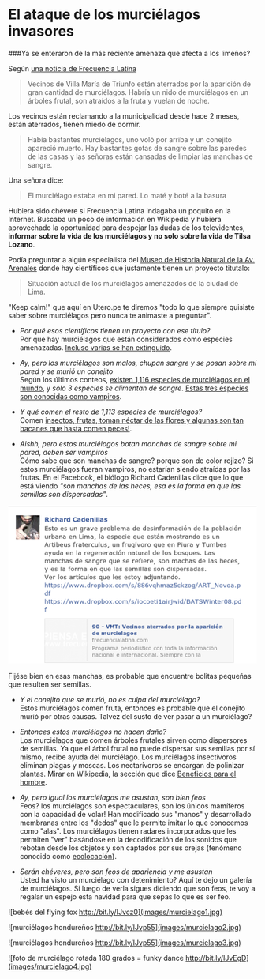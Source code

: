 # El ataque de los murciélagos invasores

###Ya se enteraron de la más reciente amenaza que afecta a los limeños?

Según [una noticia de Frecuencia Latina](http://www.frecuencialatina.com/90/noticias/vmt-vecinos-aterrados-por-la-aparicion-de-murcielagos/)

> Vecinos de Villa María de Triunfo están aterrados por la aparición de gran
cantidad de  murciélagos.
> Habría un nido de murciélagos en un árboles frutal, son atraídos a la fruta y vuelan de noche.

Los vecinos están reclamando a la municipalidad desde hace 2 meses, están
aterrados, tienen miedo de dormir. 

> Había bastantes murciélagos, uno voló por arriba y un conejito apareció
muerto.
> Hay bastantes gotas de sangre sobre las paredes de las casas y las señoras
están cansadas de limpiar las manchas de sangre.

Una señora dice:

> El murciélago estaba en mi pared. Lo maté y boté a la basura

Hubiera sido chévere si Frecuencia Latina indagaba un poquito en la Internet.
Buscaba un poco de información en Wikipedia y hubiera aprovechado la
oportunidad para despejar las dudas de los televidentes, **informar sobre la vida
de los murciélagos y no solo sobre la vida de Tilsa Lozano**. 

Podía preguntar a algún especialista del [Museo de Historia Natural de la Av. Arenales](http://museohn.unmsm.edu.pe/Buckup/divisiones/zoologia/mastozoologia/mastozoologia.php?val=8)
donde hay científicos que justamente tienen un proyecto titutalo:

> Situación actual de los murciélagos amenazados de la ciudad de Lima.

"Keep calm!" que aquí en Utero.pe te diremos "todo lo que siempre quisiste saber sobre
murciélagos pero nunca te animaste a preguntar".

* *Por qué esos científicos tienen un proyecto con ese título?*  
Por que hay murciélagos que están considerados como especies amenazadas.
  [Incluso varias se han extinguido](http://es.wikipedia.org/wiki/Chiroptera#Amenazas_y_conservaci.C3.B3n).

* *Ay, pero los murciélagos son malos, chupan sangre y se posan sobre mi pared y se murió un conejito*  
Según los últimos conteos, [existen 1,116 especies de murciélagos en el mundo](http://www.departments.bucknell.edu/biology/resources/msw3/browse.asp?id=13800001),
y *solo 3 especies se alimentan de sangre*. [Estas tres especies son conocidas como vampiros](http://es.wikipedia.org/wiki/Desmodontinae).

* *Y qué comen el resto de 1,113 especies de murciélagos?*  
Comen [insectos, frutas, toman néctar de las flores y algunas son tan bacanes que hasta comen peces!](http://es.wikipedia.org/wiki/Chiroptera#Alimentaci.C3.B3n).

* *Aishh, pero estos murciélagos botan manchas de sangre sobre mi pared, deben ser vampiros*  
Cómo sabe que son manchas de sangre? porque son de color rojizo? Si estos
murciélagos fueran vampiros, no estarían siendo atraídas por las frutas. En el
Facebook, el biólogo Richard Cadenillas dice que lo que está viendo *"son
manchas de las heces, esa es la forma en que las semillas son dispersadas"*.

![Richard Cadenillas](images/richard_cadenillas.png)

Fijése bien en esas manchas, es probable que encuentre bolitas pequeñas que
resulten ser semillas.

* *Y el conejito que se murió, no es culpa del murciélago?*  
Estos murciélagos comen fruta, entonces es probable que el conejito murió por
otras causas. Talvez del susto de ver pasar a un murciélago?

* *Entonces estos murciélagos no hacen daño?*  
Los murciélagos que comen árboles frutales sirven como dispersores de semillas.
Ya que el árbol frutal no puede dispersar sus semillas por sí mismo, recibe
ayuda del murciélago. Los murciélagos insectívoros eliminan plagas y moscas.
Los nectarívoros se encargan de polinizar plantas. Mirar en Wikipedia, la
sección que dice [Beneficios para el hombre](http://es.wikipedia.org/wiki/Chiroptera#Beneficios_para_el_hombre).

* *Ay, pero igual los murciélagos me asustan, son bien feos*  
Feos? los murciélagos son espectaculares, son los únicos mamíferos con la
capacidad de volar! Han modificado sus "manos" y desarrollado membranas entre
los "dedos" que le permite imitar lo que conocemos como "alas".
Los murciélagos tienen radares incorporados que les permiten "ver" basándose en
la decodificación de los sonidos que rebotan desde los objetos y son captados
por sus orejas (fenómeno conocido como
        [ecolocación](http://es.wikipedia.org/wiki/Chiroptera#Ecolocaci.C3.B3n)).


* *Serán chéveres, pero son feos de apariencia y me asustan*  
Usted ha visto un murciélago con detenimiento? Aquí te dejo un galería de
murciélagos. Si luego de verla sigues diciendo que son feos, te voy a regalar
un espejo esta navidad para que sepas lo que es ser feo.

![bebés del flying fox http://bit.ly/IJvcz0](images/murcielago1.jpg)

![murciélagos hondureños http://bit.ly/IJvp55](images/murcielago2.jpg)

![murciélagos hondureños http://bit.ly/IJvp55](images/murcielago3.jpg)

![foto de murciélago rotada 180 grados = funky dance http://bit.ly/IJvEgD](images/murcielago4.jpg)



